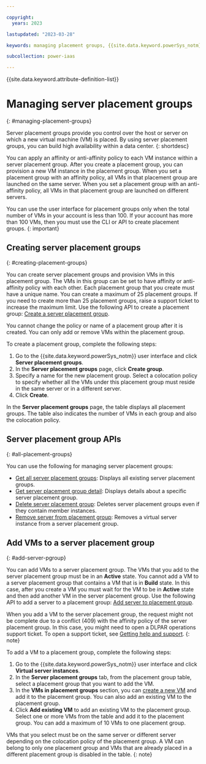 ```yaml
---

copyright:
  years: 2023

lastupdated: "2023-03-28"

keywords: managing placement groups, {{site.data.keyword.powerSys_notm}} as a service, private cloud, terminology, video, how-to

subcollection: power-iaas

---
```


{{site.data.keyword.attribute-definition-list}}

# Managing server placement groups
{: #managing-placement-groups}

Server placement groups provide you control over the host or server on which a new virtual machine (VM) is placed. By using server placement groups, you can build high availability within a data center.
{: shortdesc}

You can apply an affinity or anti-affinity policy to each VM instance within a server placement group. After you create a placement group, you can provision a new VM instance in the placement group. When you set a placement group with an affinity policy, all VMs in that placement group are launched on the same server. When you set a placement group with an anti-affinity policy, all VMs in that placement group are launched on different servers.

You can use the user interface for placement groups only when the total number of VMs in your account is less than 100. If your account has more than 100 VMs, then you must use the CLI or API to create placement groups.
{: important}

## Creating server placement groups
{: #creating-placement-groups}

You can create server placement groups and provision VMs in this placement group. The VMs in this group can be set to have affinity or anti-affinity policy with each other. Each placement group that you create must have a unique name. You can create a maximum of 25 placement groups. If you need to create more than 25 placement groups, raise a support ticket to increase the maximum limit. Use the following API to create a placement group: [Create a server placement group](/apidocs/power-cloud#pcloud-placementgroups-post).

You cannot change the policy or name of a placement group after it is created. You can only add or remove VMs within the placement group.

To create a placement group, complete the following steps:
<!--This procedure needs to be verified as the first and second steps are different in PowerVS-->
1. Go to the {{site.data.keyword.powerSys_notm}} user interface and click **Server placement groups**.
2. In the **Server placement groups** page,  click **Create group**.
3. Specify a name for the new placement group. Select a colocation policy to specify whether all the VMs under this placement group must reside in the same server or in a different server.
4. Click **Create**.

In the **Server placement groups** page, the table displays all placement groups. The table also indicates the number of VMs in each group and also the colocation policy.


## Server placement group APIs
{: #all-placement-groups}

You can use the following for managing server placement groups:

- [Get all server placement groups](/apidocs/power-cloud#pcloud-placementgroups-getall): Displays all existing server placement groups.
- [Get server placement group detail](/apidocs/power-cloud#pcloud-cloud-placementgroups-get): Displays details about a specific server placement group.
- [Delete server placement group](/apidocs/power-cloud#pcloud-placementgroups-delete): Deletes server placement groups even if they contain member instances.
- [Remove server from placement group](/apidocs/power-cloud#pcloud-placementgroups-members-delete): Removes a virtual server instance from a server placement group.

## Add VMs to a server placement group
{: #add-server-pgroup}

You can add VMs to a server placement group. The VMs that you add to the server placement group must be in an **Active** state. You cannot add a VM to a server placement group that contains a VM that is in **Build** state. In this case, after you create a VM you must wait for the VM to be in **Active** state and then add another VM in the server placement group. Use the following API to add a server to a placement group:
[Add server to placement group](/apidocs/power-cloud#pcloud-placementgroups-members-post).

When you add a VM to the server placement group, the request might not be complete due to a conflict (409) with the affinity policy of the server placement group. In this case, you might need to open a DLPAR operations support ticket. To open a support ticket, see [Getting help and support](/docs-draft/power-iaas?topic=power-iaas-getting-help-and-support).
{: note}

To add a VM to a placement group, complete the following steps:

1. Go to the {{site.data.keyword.powerSys_notm}} user interface and click **Virtual server instances**.
2. In the **Server placement groups** tab, from the placement group table, select a placement group that you want to add the VM.
3. In the **VMs in placement groups** section, you can [create a new VM](/docs-draft/power-iaas?topic=power-iaas-creating-power-virtual-server) and add it to the placement group. You can also add an existing VM to the placement group.
4. Click **Add existing VM** to add an existing VM to the placement group. Select one or more VMs from the table and add it to the placement group. You can add a maximum of 10 VMs to one placement group.

VMs that you select must be on the same server or different server depending on the colocation policy of the placement group. A VM can belong to only one placement group and VMs that are already placed in a different placement group is disabled in the table.
{: note}
